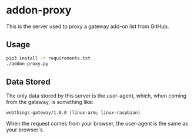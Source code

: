 # addon-proxy

This is the server used to proxy a gateway add-on list from GitHub.

## Usage

```sh
pip3 install -r requirements.txt
./addon-proxy.py
```

## Data Stored

The only data stored by this server is the user-agent, which, when coming from
the gateway, is something like:
```
webthings-gateway/1.0.0 (linux-arm; linux-raspbian)
```

When the request comes from your browser, the user-agent is the same as your
browser's.
